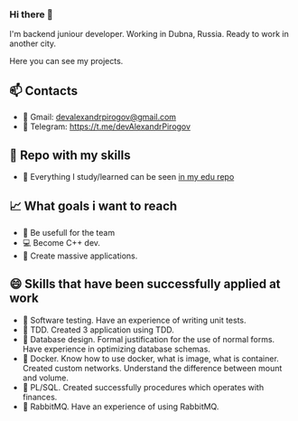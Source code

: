 ### Hi there 👋

I'm backend juniour developer. Working in Dubna, Russia. Ready to work in another city.

Here you can see my projects.

## 📫 Contacts
- 📧 Gmail: devalexandrpirogov@gmail.com
- 📱  Telegram: https://t.me/devAlexandrPirogov

## 📘 Repo with my skills
- 📕 Everything I study/learned can be seen [in my edu repo](https://github.com/eduAlexandrPirogov)

## 📈 What goals i want to reach
- 💯 Be usefull for the team
- 💻 Become C++ dev.
- 🚀 Create massive applications. 

## 😄 Skills that have been successfully applied at work
- 🔎 Software testing. Have an experience of writing unit tests.
- 🔨 TDD. Created 3 application using TDD.
- 📜 Database design. Formal justification for the use of normal forms. Have experience in optimizing database schemas.
- 🚚 Docker. Know how to use docker, what is image, what is container. Created custom networks. Understand the difference between mount and volume.
- 🐘 PL/SQL. Created successfully procedures which operates with finances.
- 🐰 RabbitMQ. Have an experience of using RabbitMQ.

<!--
**AlexandrPirogov/AlexandrPirogov** is a ✨ _special_ ✨ repository because its `README.md` (this file) appears on your GitHub profile.

Here are some ideas to get you started:

- 🔭 I’m currently working on ...
- 🌱 I’m currently learning ...
- 👯 I’m looking to collaborate on ...
- 🤔 I’m looking for help with ...
- 💬 Ask me about ...
- 📫 How to reach me: ...
- 😄 Pronouns: ...
- ⚡ Fun fact: ...
-->
